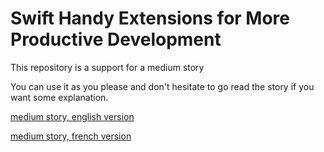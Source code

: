 # Swift Handy Extensions for More Productive Development

This repository is a support for a medium story

You can use it as you please and don't hesitate to go read the story if you want some explanation.

[medium story, english version](https://medium.com/@tezov.app/build-a-custom-gradle-plugin-as-an-independant-project-3f15ed44c301)

[medium story, french version](https://medium.com/@tezov.app/construire-un-gradle-plugin-dans-un-projet-ind%C3%A9pendant-1b4af88c1539)
